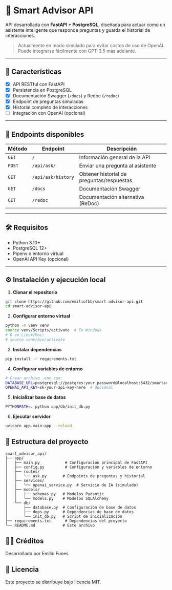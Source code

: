 # 🤖 Smart Advisor API

API desarrollada con **FastAPI + PostgreSQL**, diseñada para actuar como un asistente inteligente que responde preguntas y guarda el historial de interacciones.

> Actualmente en modo simulado para evitar costos de uso de OpenAI. Puede integrarse fácilmente con GPT-3.5 más adelante.

---

## 🚀 Características

- [x] API RESTful con FastAPI
- [x] Persistencia en PostgreSQL
- [x] Documentación Swagger (`/docs`) y Redoc (`/redoc`)
- [x] Endpoint de preguntas simuladas
- [x] Historial completo de interacciones
- [ ] Integración con OpenAI (opcional)

---

## 🧪 Endpoints disponibles

| Método | Endpoint              | Descripción                             |
|--------|-----------------------|-----------------------------------------|
| `GET`  | `/`                   | Información general de la API           |
| `POST` | `/api/ask/`           | Enviar una pregunta al asistente       |
| `GET`  | `/api/ask/history`    | Obtener historial de preguntas/respuestas |
| `GET`  | `/docs`               | Documentación Swagger                   |
| `GET`  | `/redoc`              | Documentación alternativa (ReDoc)       |

---

## 🛠️ Requisitos

- Python 3.10+
- PostgreSQL 12+
- Pipenv o entorno virtual
- OpenAI API Key (opcional)

---

## ⚙️ Instalación y ejecución local

1. **Clonar el repositorio**
```bash
git clone https://github.com/emiliofbb/smart-advisor-api.git
cd smart-advisor-api
```

2. **Configurar entorno virtual**
```bash
python -m venv venv
source venv/Scripts/activate  # En Windows
# O en Linux/Mac:
# source venv/bin/activate
```

3. **Instalar dependencias**
```bash
pip install -r requirements.txt
```

4. **Configurar variables de entorno**
```bash
# Crear archivo .env con:
DATABASE_URL=postgresql://postgres:your_password@localhost:5432/smartadvisor
OPENAI_API_KEY=sk-your-api-key-here  # Opcional
```

5. **Inicializar base de datos**
```bash
PYTHONPATH=. python app/db/init_db.py
```

6. **Ejecutar servidor**
```bash
uvicorn app.main:app --reload
```

## 📁 Estructura del proyecto

```
smart_advisor_api/
├── app/
│   ├── main.py           # Configuración principal de FastAPI
│   ├── config.py         # Configuración y variables de entorno
│   ├── routes/
│   │   └── ask.py       # Endpoints de preguntas y historial
│   ├── services/
│   │   └── openai_service.py  # Servicio de IA (simulado)
│   ├── models/
│   │   ├── schemas.py   # Modelos Pydantic
│   │   └── models.py    # Modelos SQLAlchemy
│   └── db/
│       ├── database.py  # Configuración de base de datos
│       ├── deps.py      # Dependencias de base de datos
│       └── init_db.py   # Script de inicialización
├── requirements.txt      # Dependencias del proyecto
└── README.md            # Este archivo
```

## 👨‍💻 Créditos
Desarrollado por Emilio Funes

## 📄 Licencia
Este proyecto se distribuye bajo licencia MIT.